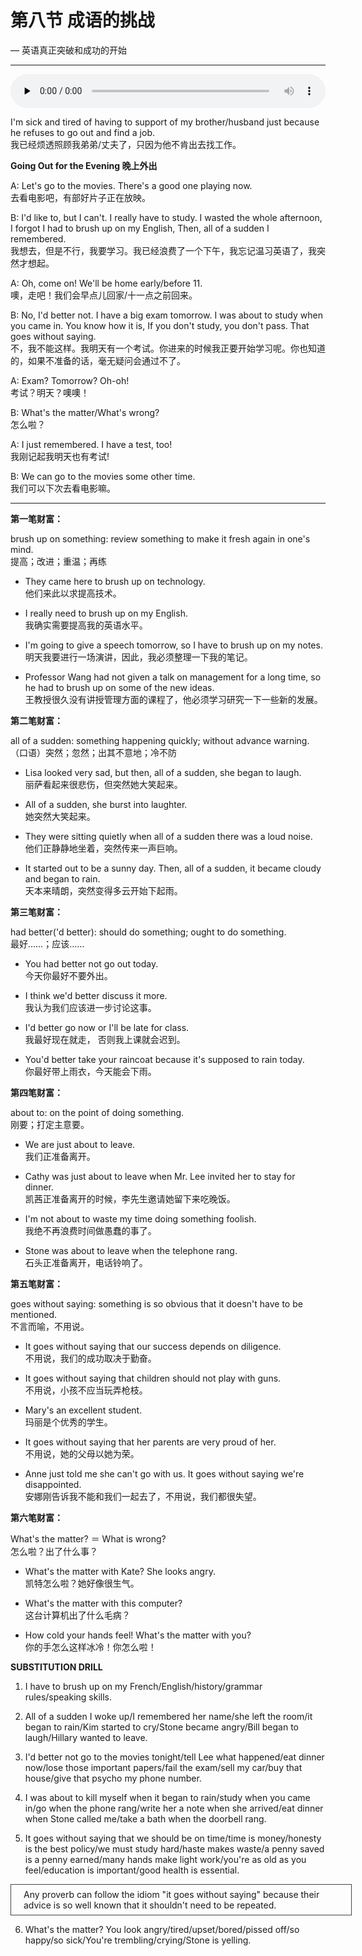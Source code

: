 # 第八节 成语的挑战

— 英语真正突破和成功的开始

---

<audio preload="none" style="width: 100%;" controls="controls">
<source type="audio/mpeg" src="/recording/02_08_proverb.mp3" />
</audio>

I'm sick and tired of having to support of my brother/husband just because he refuses to go out and find a job.  
我已经烦透照顾我弟弟/丈夫了，只因为他不肯出去找工作。

**Going Out for the Evening 晚上外出**

A: Let's go to the movies. There's a good one playing now.  
去看电影吧，有部好片子正在放映。

B: I'd like to, but I can't. I really have to study. I wasted the whole afternoon, I forgot I had to brush up on my English, Then, all of a sudden I remembered.  
我想去，但是不行，我要学习。我已经浪费了一个下午，我忘记温习英语了，我突然才想起。

A: Oh, come on! We'll be home early/before 11.  
噢，走吧！我们会早点儿回家/十一点之前回来。

B: No, I'd better not. I have a big exam tomorrow. I was about to study when you came in. You know how it is, If you don't study, you don't pass. That goes without saying.   
不，我不能这样。我明天有一个考试。你进来的时候我正要开始学习呢。你也知道的，如果不准备的话，毫无疑问会通过不了。

A: Exam? Tomorrow? Oh-oh!  
考试？明天？噢噢！

B: What's the matter/What's wrong?  
怎么啦？

A: I just remembered. I have a test, too!  
我刚记起我明天也有考试!

B: We can go to the movies some other time.  
我们可以下次去看电影嘛。

---

**第一笔财富：** 

brush up on something: review something to make it fresh again in one's mind.  
提高；改进；重温；再练

* They came here to brush up on technology.  
他们来此以求提高技术。

* I really need to brush up on my English.  
我确实需要提高我的英语水平。

* I'm going to give a speech tomorrow, so I have to brush up on my notes.  
明天我要进行一场演讲，因此，我必须整理一下我的笔记。

* Professor Wang had not given a talk on management for a long time, so he had to brush up on some of the new ideas.  
王教授很久没有讲授管理方面的课程了，他必须学习研究一下一些新的发展。

**第二笔财富：**

all of a sudden: something happening quickly; without advance warning.  
（口语）突然；忽然；出其不意地；冷不防

* Lisa looked very sad, but then, all of a sudden, she began to laugh.  
丽萨看起来很悲伤，但突然她大笑起来。

* All of a sudden, she burst into laughter.  
她突然大笑起来。

* They were sitting quietly when all of a sudden there was a loud noise.  
他们正静静地坐着，突然传来一声巨响。

* It started out to be a sunny day. Then, all of a sudden, it became cloudy and began to rain.  
天本来晴朗，突然变得多云开始下起雨。

**第三笔财富：**

had better('d better): should do something; ought to do something.   
最好……；应该……

* You had better not go out today.  
今天你最好不要外出。

* I think we'd better discuss it more.  
我认为我们应该进一步讨论这事。

* I'd better go now or I'll be late for class.  
我最好现在就走， 否则我上课就会迟到。

* You'd better take your raincoat because it's supposed to rain today.  
你最好带上雨衣，今天能会下雨。

**第四笔财富：**
 
about to: on the point of doing something.  
刚要；打定主意要。

* We are just about to leave.  
我们正准备离开。

* Cathy was just about to leave when Mr. Lee invited her to stay for dinner.  
凯茜正准备离开的时候，李先生邀请她留下来吃晚饭。

* I'm not about to waste my time doing something foolish.  
我绝不再浪费时间做愚蠢的事了。

* Stone was about to leave when the telephone rang.  
石头正准备离开，电话铃响了。

**第五笔财富：**

goes without saying: something is so obvious that it doesn't have to be mentioned.  
不言而喻，不用说。

* It goes without saying that our success depends on diligence.  
不用说，我们的成功取决于勤奋。

* It goes without saying that children should not play with guns.  
不用说，小孩不应当玩弄枪枝。

* Mary's an excellent student.  
玛丽是个优秀的学生。

* It goes without saying that her parents are very proud of her.  
不用说，她的父母以她为荣。

* Anne just told me she can't go with us. It goes without saying we're disappointed.  
安娜刚告诉我不能和我们一起去了，不用说，我们都很失望。

**第六笔财富：**

What's the matter? ＝ What is wrong?   
怎么啦？出了什么事？

* What's the matter with Kate? She looks angry.  
凯特怎么啦？她好像很生气。

* What's the matter with this computer?  
这台计算机出了什么毛病？

* How cold your hands feel! What's the matter with you?  
你的手怎么这样冰冷！你怎么啦！

**SUBSTITUTION DRILL**

1. I have to brush up on my French/English/history/grammar rules/speaking skills.

2. All of a sudden I woke up/I remembered her name/she left the room/it began to rain/Kim started to cry/Stone became angry/Bill began to laugh/Hillary wanted to leave.

3. I'd better not go to the movies tonight/tell Lee what happened/eat dinner now/lose those important papers/fail the exam/sell my car/buy that house/give that psycho my phone number.

4. I was about to kill myself when it began to rain/study when you came in/go when the phone rang/write her a note when she arrived/eat dinner when Stone called me/take a bath when the doorbell rang.

5. It goes without saying that we should be on time/time is money/honesty is the best policy/we must study hard/haste makes waste/a penny saved is a penny earned/many hands make light work/you're as old as you feel/education is important/good health is essential.

  <div style="border:1px solid #444444; padding: 7px 20px; width:100%">
  Any proverb can follow the idiom "it goes without saying" because their advice is so well known that it shouldn't need to be repeated.
  </div>

6. What's the matter? You look angry/tired/upset/bored/pissed off/so happy/so sick/You're trembling/crying/Stone is yelling.
